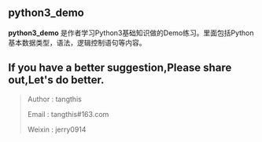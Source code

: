 python3_demo
------

**python3_demo** 是作者学习Python3基础知识做的Demo练习。里面包括Python基本数据类型，语法，逻辑控制语句等内容。

## If you have a better suggestion,Please share out,Let's do better.
> Author : tangthis
>
> Email  : tangthis#163.com
>
> Weixin : jerry0914

